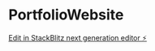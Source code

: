 # PortfolioWebsite

[Edit in StackBlitz next generation editor ⚡️](https://stackblitz.com/~/github.com/aiamplify/PortfolioWebsite)